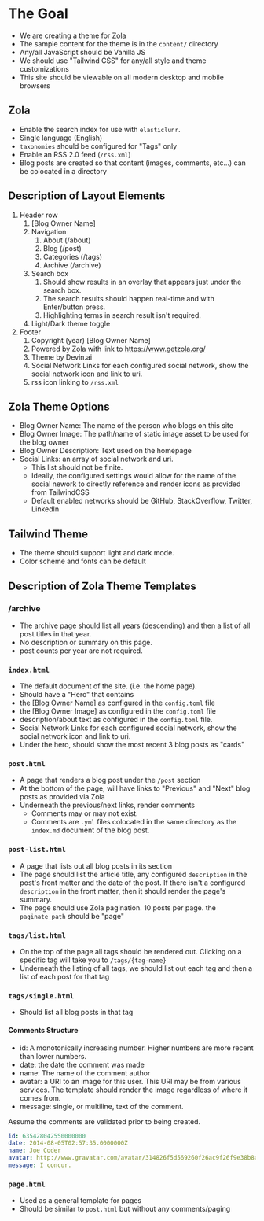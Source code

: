 # The Goal

- We are creating a theme for [Zola](https://www.getzola.org/)
- The sample content for the theme is in the `content/` directory
- Any/all JavaScript should be Vanilla JS
- We should use "Tailwind CSS" for any/all style and theme customizations
- This site should be viewable on all modern desktop and mobile browsers

## Zola

- Enable the search index for use with `elasticlunr`. 
- Single language (English)
- `taxonomies` should be configured for "Tags" only
- Enable an RSS 2.0 feed (`/rss.xml`)
- Blog posts are created so that content (images, comments, etc...) can be colocated in a directory

## Description of Layout Elements

1. Header row
   1. [Blog Owner Name]
   2. Navigation
      1. About (/about)
      2. Blog (/post)
      3. Categories (/tags)
      4. Archive (/archive)
   3. Search box
      1. Should show results in an overlay that appears just under the search box.
      2. The search results should happen real-time and with Enter/button press.
      3. Highlighting terms in search result isn't required.
   4. Light/Dark theme toggle
2. Footer
   1. Copyright (year) [Blog Owner Name]
   2. Powered by Zola with link to https://www.getzola.org/
   3. Theme by Devin.ai
   4. Social Network Links for each configured social network, show the social network icon and link to uri.
   5. rss icon linking to `/rss.xml`

## Zola Theme Options

- Blog Owner Name: The name of the person who blogs on this site
- Blog Owner Image: The path/name of static image asset to be used for the blog owner
- Blog Owner Description: Text used on the homepage
- Social Links: an array of social network and uri. 
  - This list should not be finite. 
  - Ideally, the configured settings would allow for the name of the social nework to directly reference and render icons as provided from TailwindCSS
  - Default enabled networks should be GitHub, StackOverflow, Twitter, LinkedIn

## Tailwind Theme

- The theme should support light and dark mode.
- Color scheme and fonts can be default

## Description of Zola Theme Templates

### /archive

- The archive page should list all years (descending) and then a list of all post titles in that year.
- No description or summary on this page.
- post counts per year are not required.

### `index.html`

- The default document of the site. (i.e. the home page).
- Should have a "Hero" that contains
-   the [Blog Owner Name] as configured in the `config.toml` file
-   the [Blog Owner Image] as configured in the `config.toml` file
-   description/about text as configured in the `config.toml` file.
-   Social Network Links for each configured social network, show the social network icon and link to uri.
- Under the hero, should show the most recent 3 blog posts as "cards"

### `post.html`

- A page that renders a blog post under the `/post` section
- At the bottom of the page, will have links to "Previous" and "Next" blog posts as provided via Zola
- Underneath the previous/next links, render comments
  - Comments may or may not exist. 
  - Comments are `.yml` files colocated in the same directory as the `index.md` document of the blog post.

### `post-list.html`

- A page that lists out all blog posts in its section
- The page should list the article title, any configured `description` in the post's front matter and the date of the post. If there isn't a configured `description` in the front matter, then it should render the page's summary.
- The page should use Zola pagination. 10 posts per page. the `paginate_path` should be "page"

### `tags/list.html`

- On the top of the page all tags should be rendered out. Clicking on a specific tag will take you to `/tags/{tag-name}`
- Underneath the listing of all tags, we should list out each tag and then a list of each post for that tag

### `tags/single.html`

- Should list all blog posts in that tag

#### Comments Structure

- id: A monotonically increasing number. Higher numbers are more recent than lower numbers.
- date: the date the comment was made
- name: The name of the comment author
- avatar: a URI to an image for this user. This URI may be from various services. The template should render the image regardless of where it comes from.
- message: single, or multiline, text of the comment.

Assume the comments are validated prior to being created.

```yml
id: 635428042550000000
date: 2014-08-05T02:57:35.0000000Z
name: Joe Coder
avatar: http://www.gravatar.com/avatar/314826f5d569260f26ac9f26f9e38b8a.jpg?d=robohash
message: I concur.
```

### `page.html`

- Used as a general template for pages
- Should be similar to `post.html` but without any comments/paging